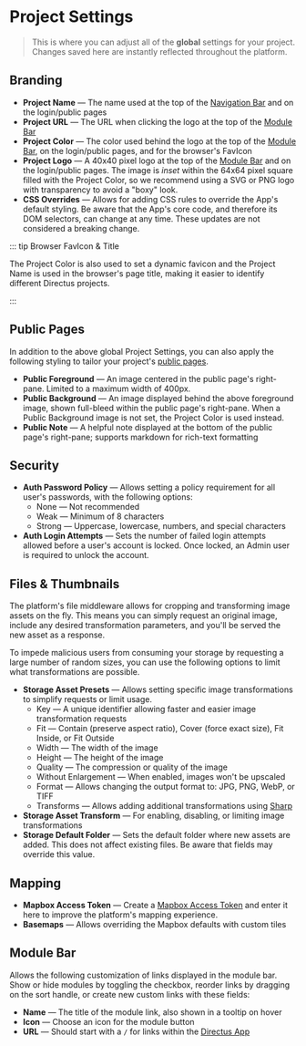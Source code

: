 # Project Settings

> This is where you can adjust all of the **global** settings for your project. Changes saved here are instantly
> reflected throughout the platform.

## Branding

- **Project Name** — The name used at the top of the [Navigation Bar](/app/overview/#_2-navigation-bar) and on the
  login/public pages
- **Project URL** — The URL when clicking the logo at the top of the [Module Bar](/app/overview/#_1-module-bar)
- **Project Color** — The color used behind the logo at the top of the [Module Bar](/app/overview/#_1-module-bar), on
  the login/public pages, and for the browser's FavIcon
- **Project Logo** — A 40x40 pixel logo at the top of the [Module Bar](/app/overview/#_1-module-bar) and on the
  login/public pages. The image is _inset_ within the 64x64 pixel square filled with the Project Color, so we recommend
  using a SVG or PNG logo with transparency to avoid a "boxy" look.
- **CSS Overrides** — Allows for adding CSS rules to override the App's default styling. Be aware that the App's core
  code, and therefore its DOM selectors, can change at any time. These updates are not considered a breaking change.

::: tip Browser FavIcon & Title

The Project Color is also used to set a dynamic favicon and the Project Name is used in the browser's page title, making
it easier to identify different Directus projects.

:::

## Public Pages

In addition to the above global Project Settings, you can also apply the following styling to tailor your project's
[public pages](/configuration/project-settings/#public-pages).

- **Public Foreground** — An image centered in the public page's right-pane. Limited to a maximum width of 400px.
- **Public Background** — An image displayed behind the above foreground image, shown full-bleed within the public
  page's right-pane. When a Public Background image is not set, the Project Color is used instead.
- **Public Note** — A helpful note displayed at the bottom of the public page's right-pane; supports markdown for
  rich-text formatting

## Security

- **Auth Password Policy** — Allows setting a policy requirement for all user's passwords, with the following options:
  - None — Not recommended
  - Weak — Minimum of 8 characters
  - Strong — Uppercase, lowercase, numbers, and special characters
- **Auth Login Attempts** — Sets the number of failed login attempts allowed before a user's account is locked. Once
  locked, an Admin user is required to unlock the account.

## Files & Thumbnails

The platform's file middleware allows for cropping and transforming image assets on the fly. This means you can simply
request an original image, include any desired transformation parameters, and you'll be served the new asset as a
response.

To impede malicious users from consuming your storage by requesting a large number of random sizes, you can use the
following options to limit what transformations are possible.

- **Storage Asset Presets** — Allows setting specific image transformations to simplify requests or limit usage.
  - Key — A unique identifier allowing faster and easier image transformation requests
  - Fit — Contain (preserve aspect ratio), Cover (force exact size), Fit Inside, or Fit Outside
  - Width — The width of the image
  - Height — The height of the image
  - Quality — The compression or quality of the image
  - Without Enlargement — When enabled, images won't be upscaled
  - Format — Allows changing the output format to: JPG, PNG, WebP, or TIFF
  - Transforms — Allows adding additional transformations using [Sharp](https://sharp.pixelplumbing.com/api-constructor)
- **Storage Asset Transform** — For enabling, disabling, or limiting image transformations
- **Storage Default Folder** — Sets the default folder where new assets are added. This does not affect existing files.
  Be aware that fields may override this value.

## Mapping

- **Mapbox Access Token** — Create a [Mapbox Access Token](https://docs.mapbox.com/help/glossary/access-token/) and
  enter it here to improve the platform's mapping experience.
- **Basemaps** — Allows overriding the Mapbox defaults with custom tiles

## Module Bar

Allows the following customization of links displayed in the module bar. Show or hide modules by toggling the checkbox,
reorder links by dragging on the sort handle, or create new custom links with these fields:

- **Name** — The title of the module link, also shown in a tooltip on hover
- **Icon** — Choose an icon for the module button
- **URL** — Should start with a `/` for links within the [Directus App](/app/overview/)

